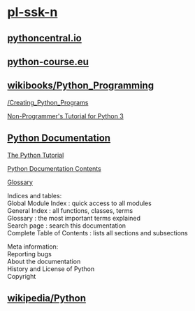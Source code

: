# [pl-ssk-n](README.md)

## [pythoncentral.io](https://www.pythoncentral.io/)

## [python-course.eu](https://www.python-course.eu/)

## [wikibooks/Python_Programming](https://en.wikibooks.org/wiki/Python_Programming)

 [/Creating_Python_Programs](https://en.wikibooks.org/wiki/Python_Programming/Creating_Python_Programs)

 [Non-Programmer's Tutorial for Python 3](https://en.wikibooks.org/wiki/Non-Programmer%27s_Tutorial_for_Python_3)
## [Python Documentation](https://docs.python.org/)

[The Python Tutorial](https://docs.python.org/tutorial/index.html)  

[Python Documentation Contents](https://docs.python.org/contents.html)  

[Glossary](https://docs.python.org/glossary.html)  

Indices and tables:  
Global Module Index : quick access to all modules  
General Index : all functions, classes, terms  
Glossary : the most important terms explained  
Search page : search this documentation  
Complete Table of Contents : lists all sections and subsections  

Meta information:  
Reporting bugs  
About the documentation  
History and License of Python  
Copyright  


## [wikipedia/Python](https://en.wikipedia.org/wiki/Python_(programming_language))


